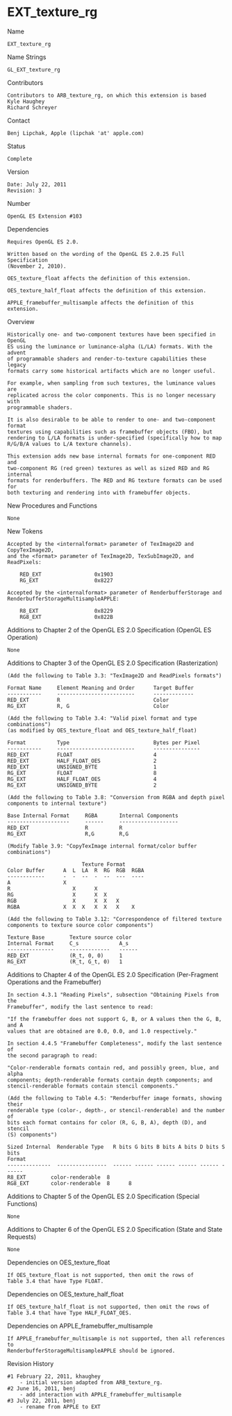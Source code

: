 # EXT_texture_rg

Name

    EXT_texture_rg

Name Strings
    
    GL_EXT_texture_rg

Contributors

    Contributors to ARB_texture_rg, on which this extension is based
    Kyle Haughey
    Richard Schreyer

Contact

    Benj Lipchak, Apple (lipchak 'at' apple.com)

Status 
    
    Complete

Version
    
    Date: July 22, 2011
    Revision: 3

Number

    OpenGL ES Extension #103

Dependencies

    Requires OpenGL ES 2.0.

    Written based on the wording of the OpenGL ES 2.0.25 Full Specification
    (November 2, 2010).

    OES_texture_float affects the definition of this extension.

    OES_texture_half_float affects the definition of this extension.

    APPLE_framebuffer_multisample affects the definition of this extension.

Overview

    Historically one- and two-component textures have been specified in OpenGL
    ES using the luminance or luminance-alpha (L/LA) formats. With the advent
    of programmable shaders and render-to-texture capabilities these legacy
    formats carry some historical artifacts which are no longer useful.

    For example, when sampling from such textures, the luminance values are
    replicated across the color components. This is no longer necessary with
    programmable shaders.
    
    It is also desirable to be able to render to one- and two-component format
    textures using capabilities such as framebuffer objects (FBO), but
    rendering to L/LA formats is under-specified (specifically how to map
    R/G/B/A values to L/A texture channels).

    This extension adds new base internal formats for one-component RED and
    two-component RG (red green) textures as well as sized RED and RG internal
    formats for renderbuffers. The RED and RG texture formats can be used for
    both texturing and rendering into with framebuffer objects.

New Procedures and Functions
    
    None

New Tokens

    Accepted by the <internalformat> parameter of TexImage2D and CopyTexImage2D,
    and the <format> parameter of TexImage2D, TexSubImage2D, and ReadPixels:

        RED_EXT                 0x1903
        RG_EXT                  0x8227

    Accepted by the <internalformat> parameter of RenderbufferStorage and
    RenderbufferStorageMultisampleAPPLE:

        R8_EXT                  0x8229
        RG8_EXT                 0x822B

Additions to Chapter 2 of the OpenGL ES 2.0 Specification (OpenGL ES Operation)

    None

Additions to Chapter 3 of the OpenGL ES 2.0 Specification (Rasterization)

    (Add the following to Table 3.3: "TexImage2D and ReadPixels formats")

    Format Name     Element Meaning and Order      Target Buffer
    -----------     -------------------------      -------------
    RED_EXT         R                              Color
    RG_EXT          R, G                           Color

    (Add the following to Table 3.4: "Valid pixel format and type combinations")
    (as modified by OES_texture_float and OES_texture_half_float)

    Format          Type                           Bytes per Pixel
    -----------     -------------------------      ---------------
    RED_EXT         FLOAT                          4
    RED_EXT         HALF_FLOAT_OES                 2
    RED_EXT         UNSIGNED_BYTE                  1
    RG_EXT          FLOAT                          8
    RG_EXT          HALF_FLOAT_OES                 4
    RG_EXT          UNSIGNED_BYTE                  2

    (Add the following to Table 3.8: "Conversion from RGBA and depth pixel
    components to internal texture")

    Base Internal Format     RGBA       Internal Components
    --------------------     ------     -------------------
    RED_EXT                  R          R
    RG_EXT                   R,G        R,G

    (Modify Table 3.9: "CopyTexImage internal format/color buffer combinations")

                            Texture Format
    Color Buffer      A  L  LA  R  RG  RGB  RGBA
    ------------      -  -  --  -  --  ---  ----
    A                 X
    R                    X      X
    RG                   X      X  X
    RGB                  X      X  X   X
    RGBA              X  X  X   X  X   X    X

    (Add the following to Table 3.12: "Correspondence of filtered texture
    components to texture source color components")

    Texture Base        Texture source color
    Internal Format     C_s             A_s
    ---------------     -------------   ------
    RED_EXT             (R_t, 0, 0)     1
    RG_EXT              (R_t, G_t, 0)   1

Additions to Chapter 4 of the OpenGL ES 2.0 Specification (Per-Fragment
Operations and the Framebuffer)

    In section 4.3.1 "Reading Pixels", subsection "Obtaining Pixels from the
    Framebuffer", modify the last sentence to read:

    "If the framebuffer does not support G, B, or A values then the G, B, and A
    values that are obtained are 0.0, 0.0, and 1.0 respectively."

    In section 4.4.5 "Framebuffer Completeness", modify the last sentence of
    the second paragraph to read:

    "Color-renderable formats contain red, and possibly green, blue, and alpha
    components; depth-renderable formats contain depth components; and
    stencil-renderable formats contain stencil components."

    (Add the following to Table 4.5: "Renderbuffer image formats, showing their
    renderable type (color-, depth-, or stencil-renderable) and the number of
    bits each format contains for color (R, G, B, A), depth (D), and stencil
    (S) components")

    Sized Internal  Renderable Type   R bits G bits B bits A bits D bits S bits
    Format
    --------------  ----------------  ------ ------ ------ ------ ------ ------
    R8_EXT        color-renderable  8
    RG8_EXT       color-renderable  8      8

Additions to Chapter 5 of the OpenGL ES 2.0 Specification (Special Functions)

    None

Additions to Chapter 6 of the OpenGL ES 2.0 Specification (State and State
Requests)

    None

Dependencies on OES_texture_float

    If OES_texture_float is not supported, then omit the rows of
    Table 3.4 that have Type FLOAT.

Dependencies on OES_texture_half_float

    If OES_texture_half_float is not supported, then omit the rows of 
    Table 3.4 that have Type HALF_FLOAT_OES.

Dependencies on APPLE_framebuffer_multisample

    If APPLE_framebuffer_multisample is not supported, then all references to
    RenderbufferStorageMultisampleAPPLE should be ignored.

Revision History
    
    #1 February 22, 2011, khaughey
        - initial version adapted from ARB_texture_rg.
    #2 June 16, 2011, benj
        - add interaction with APPLE_framebuffer_multisample
    #3 July 22, 2011, benj
        - rename from APPLE to EXT
